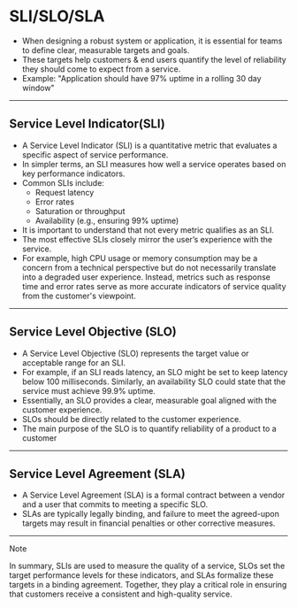 # SLI/SLO/SLA
- When designing a robust system or application, it is essential for teams to define clear, measurable targets and goals. 
- These targets help customers & end users quantify the level of reliability they should come to expect from a service.
- Example: "Application should have 97% uptime in a rolling 30 day window"

--- 

## Service Level Indicator(SLI)
- A Service Level Indicator (SLI) is a quantitative metric that evaluates a specific aspect of service performance. 
- In simpler terms, an SLI measures how well a service operates based on key performance indicators.
- Common SLIs include:
    - Request latency
    - Error rates
    - Saturation or throughput
    - Availability (e.g., ensuring 99% uptime)
- It is important to understand that not every metric qualifies as an SLI. 
- The most effective SLIs closely mirror the user’s experience with the service. 
- For example, high CPU usage or memory consumption may be a concern from a technical perspective but do not necessarily translate into a degraded user experience. Instead, metrics such as response time and error rates serve as more accurate indicators of service quality from the customer's viewpoint.

---

## Service Level Objective (SLO)
- A Service Level Objective (SLO) represents the target value or acceptable range for an SLI. 
- For example, if an SLI reads latency, an SLO might be set to keep latency below 100 milliseconds. Similarly, an availability SLO could state that the service must achieve 99.9% uptime. 
- Essentially, an SLO provides a clear, measurable goal aligned with the customer experience.
- SLOs should be directly related to the customer experience. 
- The main purpose of the SLO is to quantify reliability of a product to a customer

---

## Service Level Agreement (SLA)
- A Service Level Agreement (SLA) is a formal contract between a vendor and a user that commits to meeting a specific SLO. 
- SLAs are typically legally binding, and failure to meet the agreed-upon targets may result in financial penalties or other corrective measures.

---

> [!NOTE]
> In summary, SLIs are used to measure the quality of a service, SLOs set the target performance levels for these indicators, and SLAs formalize these targets in a binding agreement. Together, they play a critical role in ensuring that customers receive a consistent and high-quality service.
